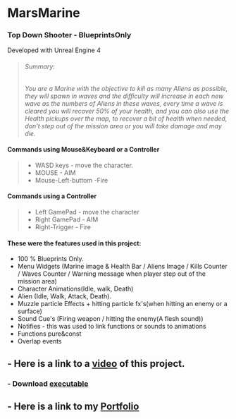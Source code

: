 # MarsMarine

### Top Down Shooter - BlueprintsOnly
Developed with Unreal Engine 4

> ###### Summary:
> *You are a Marine with the objective to kill as many Aliens as possible, they will spawn in waves and the difficulty will increase in each new wave as the numbers of Aliens in these waves, every time a wave is cleared you will recover 50% of your health, and you can also use the Health pickups over the map, to recover a bit of health when needed, don't step out of the mission area or you will take damage and may die.*


#### Commands using Mouse&Keyboard or a Controller
> - WASD keys - move the character.
> - MOUSE - AIM
> - Mouse-Left-buttom -Fire

#### Commands using  a Controller
> - Left GamePad - move the character
> - Right GamePad - AIM
> - Right-Trigger - Fire

#### These were the features used in this project:

- 100 % Blueprints Only.
- Menu Widgets (Marine image & Health Bar / Aliens Image / Kills Counter / Waves Counter / Warning message when player step out of the mission area)
- Character Animations(Idle, walk, Death)
- Alien (Idle, Walk, Attack, Death).
- Muzzle particle Effects + hitting particle fx's(when hitting an enemy or a surface)
- Sound Cue's (Firing weapon / hitting the enemy(A flesh sound))
- Notifies - this was used to link functions or sounds to animations
- Functions pure&const
- Overlap events

## - Here is a link to a [video](https://drive.google.com/file/d/1AuUjJbrEOdZKwd4kEuF_c3MqS-XMsmcx/view?usp=sharing) of this project.
### - Download [executable](https://drive.google.com/file/d/1BmYZ7pvVN7AJdoR0aT-2c_BhvhkMPi71/view?usp=sharing)

## - Here is a link to my [Portfolio](https://wandin.github.io/portfoliogithub.io/)
